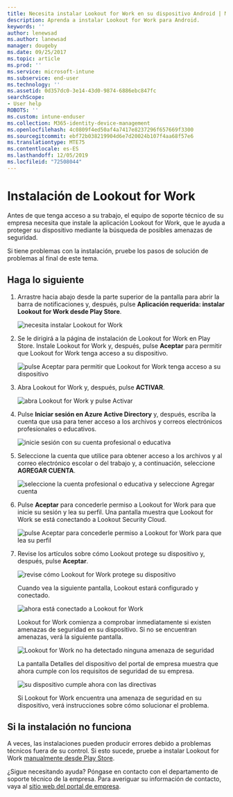 ```yaml
---
title: Necesita instalar Lookout for Work en su dispositivo Android | Microsoft Docs
description: Aprenda a instalar Lookout for Work para Android.
keywords: ''
author: lenewsad
ms.author: lanewsad
manager: dougeby
ms.date: 09/25/2017
ms.topic: article
ms.prod: ''
ms.service: microsoft-intune
ms.subservice: end-user
ms.technology: ''
ms.assetid: 0d357dc0-3e14-43d0-9874-6886ebc847fc
searchScope:
- User help
ROBOTS: ''
ms.custom: intune-enduser
ms.collection: M365-identity-device-management
ms.openlocfilehash: 4c0809f4ed50af4a7417e8237296f657669f3300
ms.sourcegitcommit: ebf72b038219904d6e7d20024b107f4aa68f57e6
ms.translationtype: MTE75
ms.contentlocale: es-ES
ms.lasthandoff: 12/05/2019
ms.locfileid: "72508044"
---
```

# <a name="install-lookout-for-work"></a>Instalación de Lookout for Work

Antes de que tenga acceso a su trabajo, el equipo de soporte técnico de su empresa necesita que instale la aplicación Lookout for Work, que le ayuda a proteger su dispositivo mediante la búsqueda de posibles amenazas de seguridad.

Si tiene problemas con la instalación, pruebe los pasos de solución de problemas al final de este tema.

## <a name="what-you-need-to-do"></a>Haga lo siguiente

1. Arrastre hacia abajo desde la parte superior de la pantalla para abrir la barra de notificaciones y, después, pulse **Aplicación requerida: instalar Lookout for Work desde Play Store**.

   ![necesita instalar Lookout for Work](./media/lookout-required-app-install-android.png)

2. Se le dirigirá a la página de instalación de Lookout for Work en Play Store. Instale Lookout for Work y, después, pulse **Aceptar** para permitir que Lookout for Work tenga acceso a su dispositivo.

   ![pulse Aceptar para permitir que Lookout for Work tenga acceso a su dispositivo](./media/lookout-accept-store-permissions-android.png)

3. Abra Lookout for Work y, después, pulse **ACTIVAR**.

   ![abra Lookout for Work y pulse Activar](./media/lookout-activate-button-android.png)

4. Pulse **Iniciar sesión en Azure Active Directory** y, después, escriba la cuenta que usa para tener acceso a los archivos y correos electrónicos profesionales o educativos.

   ![inicie sesión con su cuenta profesional o educativa](./media/lookout-sign-in-azure-android.png)

5. Seleccione la cuenta que utilice para obtener acceso a los archivos y al correo electrónico escolar o del trabajo y, a continuación, seleccione **AGREGAR CUENTA**.

   ![seleccione la cuenta profesional o educativa y seleccione Agregar cuenta](./media/lookout-pick-account-android.png)

6. Pulse **Aceptar** para concederle permiso a Lookout for Work para que inicie su sesión y lea su perfil. Una pantalla muestra que Lookout for Work se está conectando a Lookout Security Cloud.

   ![pulse Aceptar para concederle permiso a Lookout for Work para que lea su perfil](./media/lookout-needs-permission-to-view-profile-android.png)

7. Revise los artículos sobre cómo Lookout protege su dispositivo y, después, pulse **Aceptar**.

   ![revise cómo Lookout for Work protege su dispositivo](./media/lookout-how-it-protects-your-device-android.png)

   Cuando vea la siguiente pantalla, Lookout estará configurado y conectado.

   ![ahora está conectado a Lookout for Work](./media/lookout-you-are-now-connected-android.png)

   Lookout for Work comienza a comprobar inmediatamente si existen amenazas de seguridad en su dispositivo. Si no se encuentran amenazas, verá la siguiente pantalla.

   ![Lookout for Work no ha detectado ninguna amenaza de seguridad](./media/lookout-scan-no-threats-found-android.png)

   La pantalla Detalles del dispositivo del portal de empresa muestra que ahora cumple con los requisitos de seguridad de su empresa.

    ![su dispositivo cumple ahora con las directivas](./media/mtd-device-now-compliant-android.png)

   Si Lookout for Work encuentra una amenaza de seguridad en su dispositivo, verá instrucciones sobre cómo solucionar el problema.

## <a name="if-the-installation-doesnt-work"></a>Si la instalación no funciona

A veces, las instalaciones pueden producir errores debido a problemas técnicos fuera de su control. Si esto sucede, pruebe a instalar Lookout for Work [manualmente desde Play Store](https://play.google.com/store/apps/details?id=com.lookout.enterprise).


¿Sigue necesitando ayuda? Póngase en contacto con el departamento de soporte técnico de la empresa. Para averiguar su información de contacto, vaya al [sitio web del portal de empresa](https://go.microsoft.com/fwlink/?linkid=2010980).

